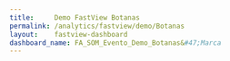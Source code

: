 ```yaml
---
title:     Demo FastView Botanas
permalink: /analytics/fastview/demo/Botanas
layout:    fastview-dashboard
dashboard_name: FA_SOM_Evento_Demo_Botanas&#47;Marca
---
```

